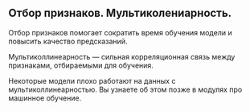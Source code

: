 ## Отбор признаков. Мультиколениарность.
Отбор признаков помогает сократить время обучения модели и повысить качество предсказаний.

Мультиколлинеарность — сильная корреляционная связь между признаками, отбираемыми для обучения. 

Некоторые модели плохо работают на данных с мультиколлинеарностью. Вы узнаете об этом позже в модулях про машинное обучение.

